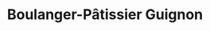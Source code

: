 ---
title: "Boulanger-Pâtissier Guignon"
url: /saint-pierre-des-corps/boulanger-patissier-guignon/
shop: boulangerie
---